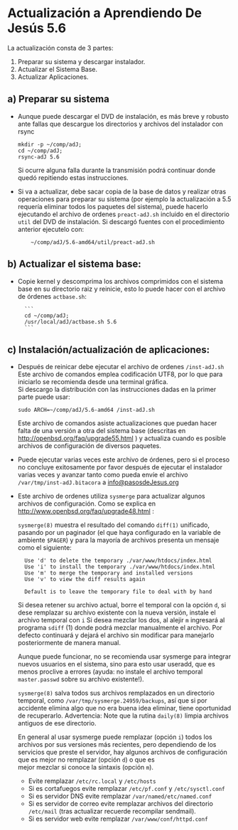 Actualización a Aprendiendo De Jesús 5.6
========================================

La actualización consta de 3 partes:

1. Preparar su sistema y descargar instalador.
2. Actualizar el Sistema Base.
3. Actualizar Aplicaciones.


a) Preparar su sistema
----------------------

* Aunque puede descargar el DVD de instalación, es más breve y robusto ante 
  fallas que descargue los directorios y archivos del instalador con rsync
	```
	mkdir -p ~/comp/adJ;
	cd ~/comp/adJ;
	rsync-adJ 5.6
	```

  Si ocurre alguna falla durante la transmisión podrá continuar donde
  quedó repitiendo estas instrucciones.
* Si va a actualizar, debe sacar copia de la base de datos y realizar
  otras operaciones para preparar su sistema (por ejemplo la actualización
  a 5.5 requería eliminar todos los paquetes del sistema), 
  puede hacerlo ejecutando el archivo de ordenes ```preact-adJ.sh```
  incluido en el directorio ```util``` del DVD de instalación.
  Si descargó fuentes con el procedimiento anterior ejecutelo con:

	```
       	~/comp/adJ/5.6-amd64/util/preact-adJ.sh
	```

b) Actualizar el sistema base:
------------------------------
* Copie kernel y descomprima los archivos comprimidos con el sistema base en 
  su directorio raiz y reinicie, esto lo puede hacer con el 
  archivo de órdenes ```actbase.sh```:

		```
		cd ~/comp/adJ; 
		/usr/local/adJ/actbase.sh 5.6
		```

c) Instalación/actualización de aplicaciones:
---------------------------------------------
* Después de reinicar debe ejecutar  el archivo de ordenes ```/inst-adJ.sh```
  Este archivo de comandos emplea codificación UTF8, por lo que para 
  iniciarlo se recomienda desde una terminal gráfica.  
  Si descargo la distribución con las instrucciones dadas en la primer parte
  puede usar:

	```
	sudo ARCH=~/comp/adJ/5.6-amd64 /inst-adJ.sh
	```

  Este archivo de comandos asiste actualizaciones que puedan hacer 
  falta de una versión a otra del sistema base (descritas en
  http://openbsd.org/faq/upgrade55.html ) y actualiza cuando es posible
  archivos de configuración de diversos paquetes.
* Puede ejecutar varias veces este archivo de órdenes, pero si el 
  proceso no concluye exitosamente por favor después de ejecutar
  el instalador varias veces y avanzar tanto como pueda envíe el archivo
  ```/var/tmp/inst-adJ.bitacora``` a info@pasosdeJesus.org
* Este archivo de ordenes utiliza ```sysmerge``` para actualizar algunos 
  archivos de configuración. Como se explica en 
  http://www.openbsd.org/faq/upgrade48.html :

  	```sysmerge(8)``` muestra el resultado del comando ```diff(1)``` 
	unificado, pasando por un paginador (el que haya configurado en la 
	variable de ambiente ```$PAGER```) y para la mayoría de archivos 
	presenta un mensaje como el siguiente:

		Use 'd' to delete the temporary ./var/www/htdocs/index.html
		Use 'i' to install the temporary ./var/www/htdocs/index.html
		Use 'm' to merge the temporary and installed versions
		Use 'v' to view the diff results again
	
		Default is to leave the temporary file to deal with by hand

	Si desea retener su archivo actual, borre el temporal con la opción 
	```d```, si dese remplazar su archivo existente con la nueva versión, 
	instale el archivo temporal con ```i``` Si desea mezclar los dos, 
	al alejir ```m``` ingresará al programa ```sdiff``` (1) donde podrá 
	mezclar manualmente el archivo.  Por defecto continuará y dejará el 
	archivo sin modificar para manejarlo posteriormente de manera manual.
	
	Aunque puede funcionar, no se recomienda usar sysmerge para integrar
	nuevos usuarios en el sistema, sino para esto usar useradd, que es 
	menos proclive a errores (ayuda: no instale el archivo temporal 
	```master.passwd``` sobre su archivo existente!).
	
	```sysmerge(8)``` salva todos sus archivos remplazados en un directorio 
	temporal, como ```/var/tmp/sysmerge.24959/backups```, así que si por 
	accidente elimina algo que no era buena idea eliminar, tiene 
	oportunidad de recuperarlo.  Advertencia: Note que la rutina 
	```daily(8)``` limpia archivos antiguos de ese directorio.
	
	En general al usar sysmerge puede remplazar (opción ```i```) todos los 
	archivos por sus versiones más recientes, pero dependiendo de los 
	servicios que preste el servidor, hay algunos archivos de 
	configuración que es mejor no remplazar (opción ```d```) o que es      
	mejor mezclar si conoce la sintaxis (opción ```m```).

  * Evite remplazar ```/etc/rc.local``` y ```/etc/hosts```
  * Si es cortafuegos evite remplazar ```/etc/pf.conf``` y ```/etc/sysctl.conf```
  * Si es servidor DNS evite remplazar ```/var/named/etc/named.conf```
  * Si es servidor de correo evite remplazar archivos del directorio 
   ```/etc/mail``` (tras actualizar recuerde recompilar sendmail).
  * Si es servidor web evite remplazar ```/var/www/conf/httpd.conf```
	

